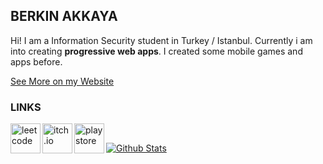 ## BERKIN AKKAYA

Hi! I am a Information Security student in Turkey / Istanbul. Currently i
am into creating **progressive web apps**. I created some mobile games and
apps before.

[See More on my Website](https://berkinakkaya.github.io)

### LINKS

[<img align="left" alt="leetcode" width="48px" src="https://upload.wikimedia.org/wikipedia/commons/1/19/LeetCode_logo_black.png" />][leetcode]
[<img align="left" alt="itch.io" width="48px" src="https://static.itch.io/images/itchio-textless-black.svg" />][itchio]
[<img align="left" alt="play store" width="48px" src="https://cdn.iconscout.com/icon/free/png-256/play-store-12-729064.png" />][playstore]

<br />

[![Github Stats](https://github-readme-stats.vercel.app/api?username=berkinakkaya)](https://github.com/anuraghazra/github-readme-stats)

[leetcode]: https://leetcode.com/berkinakkaya/
[itchio]: http://berkinakkaya.itch.io/
[playstore]: https://play.google.com/store/apps/developer?id=Berkin+Akkaya&hl=en
